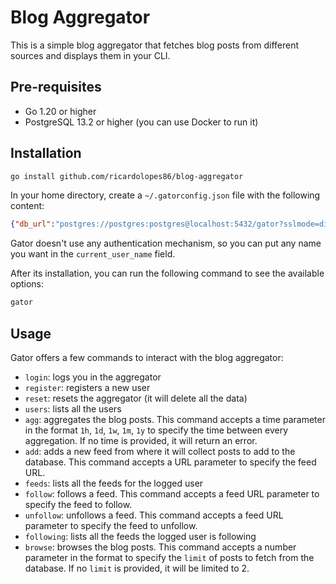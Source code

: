 # Blog Aggregator

This is a simple blog aggregator that fetches blog posts from different sources and displays them in your CLI.

## Pre-requisites

- Go 1.20 or higher
- PostgreSQL 13.2 or higher (you can use Docker to run it)

## Installation

```bash
go install github.com/ricardolopes86/blog-aggregator
```

In your home directory, create a `~/.gatorconfig.json` file with the following content:

```json
{"db_url":"postgres://postgres:postgres@localhost:5432/gator?sslmode=disable","current_user_name":"<your_name_here>"}
```

Gator doesn't use any authentication mechanism, so you can put any name you want in the `current_user_name` field.

After its installation, you can run the following command to see the available options:

```bash
gator 
```

## Usage

Gator offers a few commands to interact with the blog aggregator:
- `login`: logs you in the aggregator
- `register`: registers a new user
- `reset`: resets the aggregator (it will delete all the data)
- `users`: lists all the users
- `agg`: aggregates the blog posts. This command accepts a time parameter in the format `1h`, `1d`, `1w`, `1m`, `1y` to specify the time between every aggregation. If no time is provided, it will return an error.
- `add`: adds a new feed from where it will collect posts to add to the database. This command accepts a URL parameter to specify the feed URL.
- `feeds`: lists all the feeds for the logged user
- `follow`: follows a feed. This command accepts a feed URL parameter to specify the feed to follow.
- `unfollow`: unfollows a feed. This command accepts a feed URL parameter to specify the feed to unfollow.
- `following`: lists all the feeds the logged user is following
- `browse`: browses the blog posts. This command accepts a number parameter in the format to specify the `limit` of posts to fetch from the database. If no `limit` is provided, it will be limited to 2.